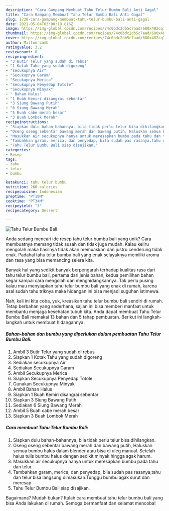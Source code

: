 ```yaml
---
description: "Cara Gampang Membuat Tahu Telur Bumbu Bali Anti Gagal"
title: "Cara Gampang Membuat Tahu Telur Bumbu Bali Anti Gagal"
slug: 1738-cara-gampang-membuat-tahu-telur-bumbu-bali-anti-gagal
date: 2021-05-04T03:00:18.816Z
image: https://img-global.cpcdn.com/recipes/74c0bdc2db5c7aad/680x482cq70/tahu-telur-bumbu-bali-foto-resep-utama.jpg
thumbnail: https://img-global.cpcdn.com/recipes/74c0bdc2db5c7aad/680x482cq70/tahu-telur-bumbu-bali-foto-resep-utama.jpg
cover: https://img-global.cpcdn.com/recipes/74c0bdc2db5c7aad/680x482cq70/tahu-telur-bumbu-bali-foto-resep-utama.jpg
author: Milton Lamb
ratingvalue: 3.2
reviewcount: 8
recipeingredient:
- "3 Butir Telur yang sudah di rebus"
- "1 Kotak Tahu yang sudah digoreng"
- "secukupnya Air"
- "Secukupnya Garam"
- "Secukupnya Merica"
- "Secukupnya Penyedap Totole"
- "Secukupnya Minyak"
- " Bahan Halus"
- "1 Buah Kemiri disangrai sebentar"
- "3 Siung Bawang Putih"
- "6 Siung Bawang Merah"
- "5 Buah cabe merah besar"
- "3 Buah Lombok Merah"
recipeinstructions:
- "Siapkan dulu bahan-bahannya, bila tidak perlu telur bisa dihilangkan."
- "Oseng oseng sebentar bawang merah dan bawang putih, Haluskan semua bumbu halus dalam blender atau bisa di uleg manual. Setelah halus tulis bumbu halus dengan sedikit minyak hingga agak harum."
- "Masukkan air secukupnya hanya untuk meresapkan bumbu pada tahu dan telur."
- "Tambahkan garam, merica, dan penyedap, bila sudah pas rasanya,tahu dan telur bisa langsung dimasukan.Tunggu bumbu agak surut dan meresap"
- "Tahu Telur Bumbu Bali siap disajikan."
categories:
- Resep
tags:
- tahu
- telur
- bumbu

katakunci: tahu telur bumbu 
nutrition: 266 calories
recipecuisine: Indonesian
preptime: "PT19M"
cooktime: "PT34M"
recipeyield: "3"
recipecategory: Dessert

---
```



![Tahu Telur Bumbu Bali](https://img-global.cpcdn.com/recipes/74c0bdc2db5c7aad/680x482cq70/tahu-telur-bumbu-bali-foto-resep-utama.jpg)

Anda sedang mencari ide resep tahu telur bumbu bali yang unik? Cara membuatnya memang tidak susah dan tidak juga mudah. Kalau keliru mengolah maka hasilnya tidak akan memuaskan dan justru cenderung tidak enak. Padahal tahu telur bumbu bali yang enak selayaknya memiliki aroma dan rasa yang bisa memancing selera kita.



Banyak hal yang sedikit banyak berpengaruh terhadap kualitas rasa dari tahu telur bumbu bali, pertama dari jenis bahan, kedua pemilihan bahan segar sampai cara mengolah dan menghidangkannya. Tak perlu pusing kalau mau menyiapkan tahu telur bumbu bali yang enak di rumah, karena asal sudah tahu triknya maka hidangan ini bisa menjadi suguhan istimewa.


Nah, kali ini kita coba, yuk, kreasikan tahu telur bumbu bali sendiri di rumah. Tetap berbahan yang sederhana, sajian ini bisa memberi manfaat untuk membantu menjaga kesehatan tubuh kita. Anda dapat membuat Tahu Telur Bumbu Bali memakai 13 bahan dan 5 tahap pembuatan. Berikut ini langkah-langkah untuk membuat hidangannya.

<!--inarticleads1-->

##### Bahan-bahan dan bumbu yang diperlukan dalam pembuatan Tahu Telur Bumbu Bali:

1. Ambil 3 Butir Telur yang sudah di rebus
1. Siapkan 1 Kotak Tahu yang sudah digoreng
1. Sediakan secukupnya Air
1. Sediakan Secukupnya Garam
1. Ambil Secukupnya Merica
1. Siapkan Secukupnya Penyedap Totole
1. Gunakan Secukupnya Minyak
1. Ambil  Bahan Halus
1. Siapkan 1 Buah Kemiri disangrai sebentar
1. Siapkan 3 Siung Bawang Putih
1. Sediakan 6 Siung Bawang Merah
1. Ambil 5 Buah cabe merah besar
1. Siapkan 3 Buah Lombok Merah




<!--inarticleads2-->

##### Cara membuat Tahu Telur Bumbu Bali:

1. Siapkan dulu bahan-bahannya, bila tidak perlu telur bisa dihilangkan.
1. Oseng oseng sebentar bawang merah dan bawang putih, Haluskan semua bumbu halus dalam blender atau bisa di uleg manual. Setelah halus tulis bumbu halus dengan sedikit minyak hingga agak harum.
1. Masukkan air secukupnya hanya untuk meresapkan bumbu pada tahu dan telur.
1. Tambahkan garam, merica, dan penyedap, bila sudah pas rasanya,tahu dan telur bisa langsung dimasukan.Tunggu bumbu agak surut dan meresap
1. Tahu Telur Bumbu Bali siap disajikan.




Bagaimana? Mudah bukan? Itulah cara membuat tahu telur bumbu bali yang bisa Anda lakukan di rumah. Semoga bermanfaat dan selamat mencoba!
